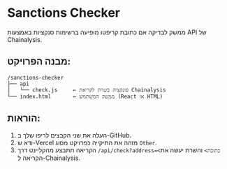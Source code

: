 
# Sanctions Checker

ממשק לבדיקה אם כתובת קריפטו מופיעה ברשימות סנקציות באמצעות API של Chainalysis.

## מבנה הפרויקט:

```
/sanctions-checker
├── api
│   └── check.js     ← פונקציה בשרת לקריאת Chainalysis
└── index.html       ← ממשק המשתמש (React או HTML)
```

## הוראות:

1. העלה את שני הקבצים לריפו שלך ב-GitHub.
2. ודא ש-Vercel מזהה את התיקייה כפרויקט מסוג `Other`.
3. הקריאה תתבצע מהקליינט דרך `/api/check?address=<כתובת>` והשרת יעשה את הקריאה ל-Chainalysis.
